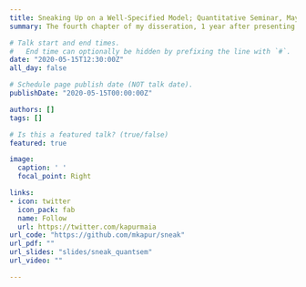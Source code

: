```yaml
---
title: Sneaking Up on a Well-Specified Model; Quantitative Seminar, May 15, 2020
summary: The fourth chapter of my disseration, 1 year after presenting the project proposal at Think Tank. The code is still private as we are nearing submission for peer-preview, but will be released ASAP.

# Talk start and end times.
#   End time can optionally be hidden by prefixing the line with `#`.
date: "2020-05-15T12:30:00Z"
all_day: false

# Schedule page publish date (NOT talk date).
publishDate: "2020-05-15T00:00:00Z"

authors: []
tags: []

# Is this a featured talk? (true/false)
featured: true

image:
  caption: ' '
  focal_point: Right

links:
- icon: twitter
  icon_pack: fab
  name: Follow
  url: https://twitter.com/kapurmaia
url_code: "https://github.com/mkapur/sneak"
url_pdf: ""
url_slides: "slides/sneak_quantsem"
url_video: ""

---
```



